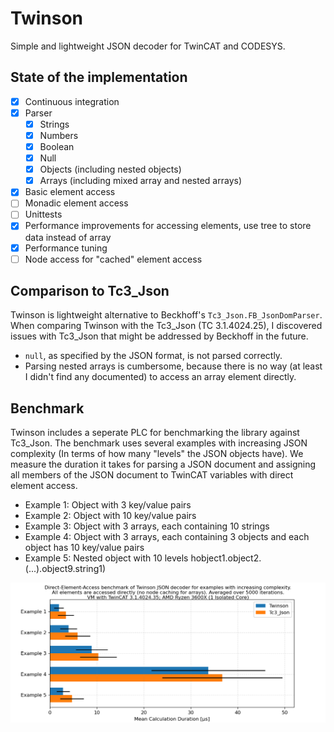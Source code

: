 # Twinson
Simple and lightweight JSON decoder for TwinCAT and CODESYS.

## State of the implementation

- [x] Continuous integration
- [x] Parser
  - [x] Strings
  - [x] Numbers
  - [x] Boolean
  - [x] Null
  - [x] Objects (including nested objects)
  - [x] Arrays (including mixed array and nested arrays)
- [x] Basic element access
- [ ] Monadic element access
- [ ] Unittests
- [x] Performance improvements for accessing elements, use tree to store data instead of array
- [x] Performance tuning
- [ ] Node access for "cached" element access

## Comparison to Tc3_Json

Twinson is lightweight alternative to Beckhoff's `Tc3_Json.FB_JsonDomParser`. When comparing Twinson with the Tc3_Json (TC 3.1.4024.25), I discovered issues with Tc3_Json that might be addressed by Beckhoff in the future.

- `null`, as specified by the JSON format, is not parsed correctly.
- Parsing nested arrays is cumbersome, because there is no way (at least I didn't find any documented) to access an array element directly.

## Benchmark

Twinson includes a seperate PLC for benchmarking the library against Tc3_Json. The benchmark uses several examples with increasing JSON complexity (In terms of how many "levels" the JSON objects have). We measure the duration it takes for parsing a JSON document and assigning all members of the JSON document to TwinCAT variables with direct element access.

- Example 1: Object with 3 key/value pairs
- Example 2: Object with 10 key/value pairs
- Example 3: Object with 3 arrays, each containing 10 strings
- Example 4: Object with 3 arrays, each containing 3 objects and each object has 10 key/value pairs
- Example 5: Nested object with 10 levels hobject1.object2.(...).object9.string1)

<div align="center">
  <img alt="benchmark" src="https://raw.githubusercontent.com/stefanbesler/Twinson/main/benchmark_2.png" />
</div>


